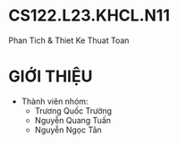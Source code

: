 # CS122.L23.KHCL.N11
Phan Tich & Thiet Ke Thuat Toan
# GIỚI THIỆU
  - Thành viên nhóm:
    + Trương Quốc Trường
    + Nguyễn Quang Tuấn
    + Nguyễn Ngọc Tân
